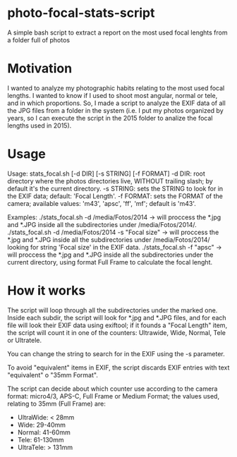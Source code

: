 # photo-focal-stats-script
A simple bash script to extract a report on the most used focal lenghts from a folder full of photos

# Motivation

I wanted to analyze my photographic habits relating to the most used focal lengths. I wanted to know if I used to shoot most angular, normal or tele, and in which proportions. So, I made a script to analyze the EXIF data of all the JPG files from a folder in the system (i.e. I put my photos organized by years, so I can execute the script in the 2015 folder to analize the focal lengths used in 2015).

# Usage

Usage: stats_focal.sh [-d DIR] [-s STRING] [-f FORMAT]
  -d DIR: root directory where the photos directories live, WITHOUT trailing slash; by default it's the current directory.
  -s STRING: sets the STRING to look for in the EXIF data; default: 'Focal Length'.
  -f FORMAT: sets the FORMAT of the camera; available values: 'm43', 'apsc', 'ff', 'mf'; default is 'm43'.

Examples:
   ./stats_focal.sh -d /media/Fotos/2014 -> will proccess the *.jpg and *.JPG inside all the subdirectories under /media/Fotos/2014/.
   ./stats_focal.sh -d /media/Fotos/2014 -s "Focal size" -> will proccess the *.jpg and *.JPG inside all the subdirectories under /media/Fotos/2014/ looking for string 'Focal size' in the EXIF data.
   ./stats_focal.sh -f "apsc" -> will proccess the *.jpg and *.JPG inside all the subdirectories under the current directory, using format Full Frame to calculate the focal lenght.


# How it works

The script will loop through all the subdirectories under the marked one. Inside each subdir, the script will look for *.jpg and *.JPG files, and for each file will look their EXIF data using exiftool; if it founds a "Focal Length" item, the script will count it in one of the counters: Ultrawide, Wide, Normal, Tele or Ultratele.

You can change the string to search for in the EXIF using the -s parameter.

To avoid "equivalent" items in EXIF, the script discards EXIF entries with text "equivalent" o "35mm Format".

The script can decide about which counter use according to the camera format: micro4/3, APS-C, Full Frame or Medium Format; the values used, relating to 35mm (Full Frame) are:

  * UltraWide: < 28mm
  * Wide: 29-40mm 
  * Normal: 41-60mm
  * Tele: 61-130mm
  * UltraTele: > 131mm


